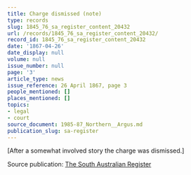 ```yaml
---
title: Charge dismissed (note)
type: records
slug: 1845_76_sa_register_content_20432
url: /records/1845_76_sa_register_content_20432/
record_id: 1845_76_sa_register_content_20432
date: '1867-04-26'
date_display: null
volume: null
issue_number: null
page: '3'
article_type: news
issue_reference: 26 April 1867, page 3
people_mentioned: []
places_mentioned: []
topics:
- legal
- court
source_document: 1985-87_Northern__Argus.md
publication_slug: sa-register
---
```


[After a somewhat involved story the charge was dismissed.]

Source publication: [The South Australian Register](/publications/sa-register/)
